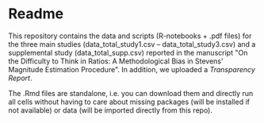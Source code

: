 # Readme

This repository contains the data and scripts (R-notebooks + .pdf files) for the three main studies (data_total_study1.csv – data_total_study3.csv) and a supplemental study (data_total_supp.csv) reported in the manuscript "On the Difficulty to Think in Ratios: A Methodological Bias in Stevens’ Magnitude Estimation Procedure". In addition, we uploaded a _Transparency Report_. 

The .Rmd files are standalone, i.e. you can download them and directly run all cells without having to care about missing packages (will be installed if not available) or data (will be imported directly from this repo). 
